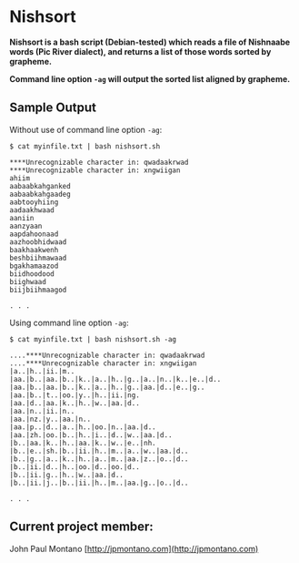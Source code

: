 # Nishsort

**Nishsort is a bash script (Debian-tested) which reads a file of Nishnaabe words (Pic River dialect), and returns a list of those words sorted by grapheme.**

**Command line option ```-ag``` will output the sorted list aligned by grapheme.**



## Sample Output

Without use of command line option ```-ag```:

```
$ cat myinfile.txt | bash nishsort.sh

****Unrecognizable character in: qwadaakrwad
****Unrecognizable character in: xngwiigan
ahiim
aabaabkahganked
aabaabkahgaadeg
aabtooyhiing
aadaakhwaad
aaniin
aanzyaan
aapdahoonaad
aazhoobhidwaad
baakhaakwenh
beshbiihmawaad
bgakhamaazod
biidhoodood
biighwaad
biijbiihmaagod

. . .
```

Using command line option ```-ag```:

```
$ cat myinfile.txt | bash nishsort.sh -ag

....****Unrecognizable character in: qwadaakrwad
....****Unrecognizable character in: xngwiigan
|a..|h..|ii.|m..
|aa.|b..|aa.|b..|k..|a..|h..|g..|a..|n..|k..|e..|d..
|aa.|b..|aa.|b..|k..|a..|h..|g..|aa.|d..|e..|g..
|aa.|b..|t..|oo.|y..|h..|ii.|ng.
|aa.|d..|aa.|k..|h..|w..|aa.|d..
|aa.|n..|ii.|n..
|aa.|nz.|y..|aa.|n..
|aa.|p..|d..|a..|h..|oo.|n..|aa.|d..
|aa.|zh.|oo.|b..|h..|i..|d..|w..|aa.|d..
|b..|aa.|k..|h..|aa.|k..|w..|e..|nh.
|b..|e..|sh.|b..|ii.|h..|m..|a..|w..|aa.|d..
|b..|g..|a..|k..|h..|a..|m..|aa.|z..|o..|d..
|b..|ii.|d..|h..|oo.|d..|oo.|d..
|b..|ii.|g..|h..|w..|aa.|d..
|b..|ii.|j..|b..|ii.|h..|m..|aa.|g..|o..|d..

. . .
```



## Current project member:

John Paul Montano
[http://jpmontano.com](http://jpmontano.com)
